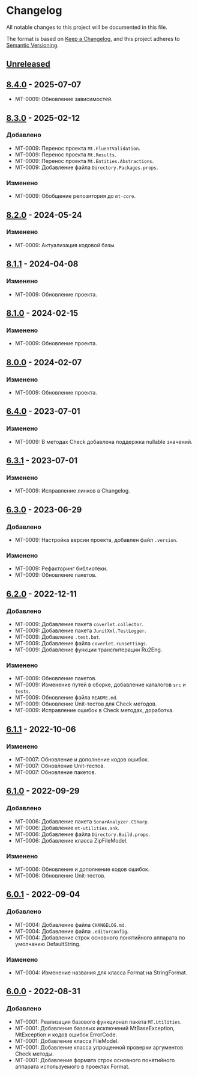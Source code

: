 # Changelog

All notable changes to this project will be documented in this file.

The format is based on [Keep a Changelog](https://keepachangelog.com/en/1.0.0/), and this project adheres to [Semantic Versioning](https://semver.org/spec/v2.0.0.html).

## [Unreleased]

## [8.4.0] - 2025-07-07

- MT-0009: Обновление зависимостей.

## [8.3.0] - 2025-02-12

### Добавлено

- MT-0009: Перенос проекта `Mt.FluentValidation`.
- MT-0009: Перенос проекта `Mt.Results`.
- MT-0009: Перенос проекта `Mt.Entities.Abstractions`.
- MT-0009: Добавление файла `Directory.Packages.props`.

### Изменено

 - MT-0009: Обобщение репозитория до `mt-core`.

## [8.2.0] - 2024-05-24

### Изменено

- MT-0009: Актуализация кодовой базы.

## [8.1.1] - 2024-04-08

### Изменено

- MT-0009: Обновление проекта.

## [8.1.0] - 2024-02-15

### Изменено

- MT-0009: Обновление проекта.

## [8.0.0] - 2024-02-07

### Изменено

- MT-0009: Обновление проекта.

## [6.4.0] - 2023-07-01

### Изменено

- MT-0009: В методах Check добавлена поддержка nullable значений.

## [6.3.1] - 2023-07-01

### Изменено

- MT-0009: Исправление линков в Changelog.

## [6.3.0] - 2023-06-29

### Добавлено

- MT-0009: Настройка версии проекта, добавлен файл `.version`.

### Изменено

- MT-0009: Рефакторинг библиотеки.
- MT-0009: Обновление пакетов.

## [6.2.0] - 2022-12-11

### Добавлено

- MT-0009: Добавление пакета `coverlet.collector`.
- MT-0009: Добавление пакета `JunitXml.TestLogger`.
- MT-0009: Добавление `.test.bat`.
- MT-0009: Добавление файла `coverlet.runsettings`.
- MT-0009: Добавление функции транслитерации Ru2Eng.

### Изменено

- MT-0009: Обновление пакетов.
- MT-0009: Изменение путей в сборке, добавление каталогов `src` и `tests`.
- MT-0009: Обновление файла `README.md`.
- MT-0009: Обновление Unit-тестов для Check методов.
- MT-0009: Исправление ошибок в Check методах, доработка.

## [6.1.1] - 2022-10-06

### Изменено

- MT-0007: Обновление и дополнение кодов ошибок.
- MT-0007: Обновление Unit-тестов.
- MT-0007: Обновление пакетов.

## [6.1.0] - 2022-09-29

### Добавлено

- MT-0006: Добавление пакета `SonarAnalyzer.CSharp`.
- MT-0006: Добавление `mt-utilities.snk`.
- MT-0006: Добавление файла `Directory.Build.props`.
- MT-0006: Добавление класса ZipFileModel.

### Изменено

- MT-0006: Обновление и дополнение кодов ошибок.
- MT-0006: Обновление Unit-тестов.

## [6.0.1] - 2022-09-04

### Добавлено

- MT-0004: Добавление файла `CHANGELOG.md`.
- MT-0004: Добавление файла `.editorconfig`.
- MT-0004: Добавление строк основного понятийного аппарата по умолчанию DefaultString.

### Изменено

- MT-0004: Изменение названия для класса Format на StringFormat.

## [6.0.0] - 2022-08-31

### Добавлено

- MT-0001: Реализация базового функционал пакета `MT.Utilities`.
- MT-0001: Добавление базовых исключений MtBaseException, MtException и кодов ошибок ErrorCode.
- MT-0001: Добавление класса FileModel.
- MT-0001: Добавление класса упрощенной проверки аргументов Check методы.
- MT-0001: Добавление формата строк основного понятийного аппарата используемого в проектах Format.

[Unreleased]: https://github.com/g-aa/mt-utilities/compare/v8.4.0...master
[8.4.0]: https://github.com/g-aa/mt-utilities/compare/v8.3.0...v8.4.0
[8.3.0]: https://github.com/g-aa/mt-utilities/compare/v8.2.0...v8.3.0
[8.2.0]: https://github.com/g-aa/mt-utilities/compare/v8.1.1...v8.2.0
[8.1.1]: https://github.com/g-aa/mt-utilities/compare/v8.1.0...v8.1.1
[8.1.0]: https://github.com/g-aa/mt-utilities/compare/v8.0.0...v8.1.0
[8.0.0]: https://github.com/g-aa/mt-utilities/compare/v6.4.0...v8.0.0
[6.4.0]: https://github.com/g-aa/mt-utilities/compare/v6.3.1...v6.4.0
[6.3.1]: https://github.com/g-aa/mt-utilities/compare/v6.3.0...v6.3.1
[6.3.0]: https://github.com/g-aa/mt-utilities/compare/v6.2.0...v6.3.0
[6.2.0]: https://github.com/g-aa/mt-utilities/compare/v6.1.1...v6.2.0
[6.1.1]: https://github.com/g-aa/mt-utilities/compare/v6.1.0...v6.1.1
[6.1.0]: https://github.com/g-aa/mt-utilities/compare/v6.0.1...v6.1.0
[6.0.1]: https://github.com/g-aa/mt-utilities/compare/v6.0.0...v6.0.1
[6.0.0]: https://github.com/g-aa/mt-utilities/releases/tag/v6.0.0